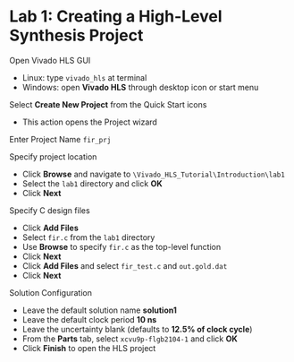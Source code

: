 # Lab 1: Creating a High-Level Synthesis Project

Open Vivado HLS GUI
- Linux: type `vivado_hls` at terminal
- Windows: open **Vivado HLS** through desktop icon or start menu

Select **Create New Project** from the Quick Start icons
- This action opens the Project wizard

Enter Project Name `fir_prj`

Specify project location
- Click **Browse** and navigate to `\Vivado_HLS_Tutorial\Introduction\lab1`
- Select the `lab1` directory and click **OK**
- Click **Next**

Specify C design files
- Click **Add Files**
- Select `fir.c` from the `lab1` directory
- Use **Browse** to specify `fir.c` as the top-level function
- Click **Next**
- Click **Add Files** and select `fir_test.c` and `out.gold.dat`
- Click **Next**

Solution Configuration
- Leave the default solution name **solution1**
- Leave the default clock period **10 ns**
- Leave the uncertainty blank (defaults to **12.5% of clock cycle**)
- From the **Parts** tab, select `xcvu9p-flgb2104-1` and click **OK**
- Click **Finish** to open the HLS project
